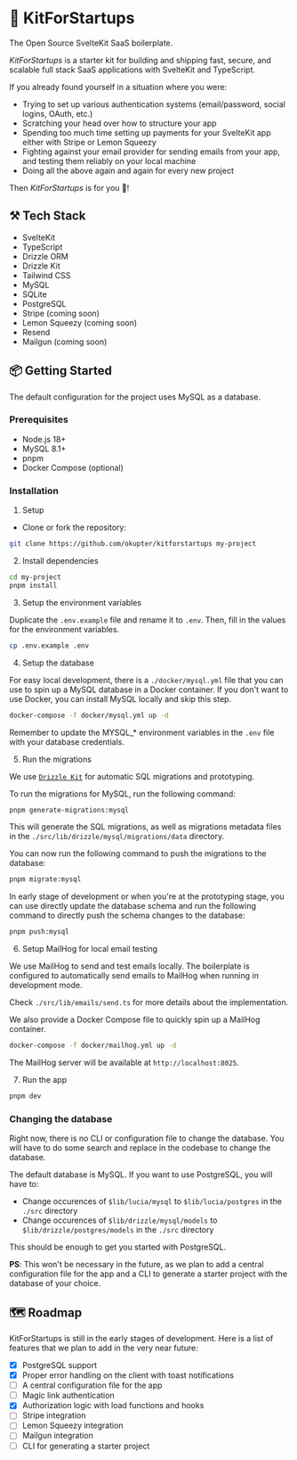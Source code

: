 # 🚀 KitForStartups

The Open Source SvelteKit SaaS boilerplate.

_KitForStartups_ is a starter kit for building and shipping fast, secure, and scalable full stack SaaS applications with SvelteKit and TypeScript.

If you already found yourself in a situation where you were:

- Trying to set up various authentication systems (email/password, social logins, OAuth, etc.)
- Scratching your head over how to structure your app
- Spending too much time setting up payments for your SvelteKit app either with Stripe or Lemon Squeezy
- Fighting against your email provider for sending emails from your app, and testing them reliably on your local machine
- Doing all the above again and again for every new project

Then _KitForStartups_ is for you 🎉!

## ⚒️ Tech Stack

- SvelteKit
- TypeScript
- Drizzle ORM
- Drizzle Kit
- Tailwind CSS
- MySQL
- SQLite
- PostgreSQL
- Stripe (coming soon)
- Lemon Squeezy (coming soon)
- Resend
- Mailgun (coming soon)

## 📦 Getting Started

The default configuration for the project uses MySQL as a database.

### Prerequisites

- Node.js 18+
- MySQL 8.1+
- pnpm
- Docker Compose (optional)

### Installation

1. Setup

- Clone or fork the repository:

```bash
git clone https://github.com/okupter/kitforstartups my-project
```

2. Install dependencies

```bash
cd my-project
pnpm install
```

3. Setup the environment variables

Duplicate the `.env.example` file and rename it to `.env`. Then, fill in the values for the environment variables.

```bash
cp .env.example .env
```

4. Setup the database

For easy local development, there is a `./docker/mysql.yml` file that you can use to spin up a MySQL database in a Docker container. If you don't want to use Docker, you can install MySQL locally and skip this step.

```bash
docker-compose -f docker/mysql.yml up -d
```

Remember to update the MYSQL\_\* environment variables in the `.env` file with your database credentials.

5. Run the migrations

We use [`Drizzle Kit`](https://orm.drizzle.team/kit-docs/overview) for automatic SQL migrations and prototyping.

To run the migrations for MySQL, run the following command:

```bash
pnpm generate-migrations:mysql
```

This will generate the SQL migrations, as well as migrations metadata files in the `./src/lib/drizzle/mysql/migrations/data` directory.

You can now run the following command to push the migrations to the database:

```bash
pnpm migrate:mysql
```

In early stage of development or when you're at the prototyping stage, you can use directly update the database schema and run the following command to directly push the schema changes to the database:

```bash
pnpm push:mysql
```

6. Setup MailHog for local email testing

We use MailHog to send and test emails locally. The boilerplate is configured to automatically send emails to MailHog when running in development mode.

Check `./src/lib/emails/send.ts` for more details about the implementation.

We also provide a Docker Compose file to quickly spin up a MailHog container.

```bash
docker-compose -f docker/mailhog.yml up -d
```

The MailHog server will be available at `http://localhost:8025`.

7. Run the app

```bash
pnpm dev
```

### Changing the database

Right now, there is no CLI or configuration file to change the database. You will have to do some search and replace in the codebase to change the database.

The default database is MySQL. If you want to use PostgreSQL, you will have to:

* Change occurences of `$lib/lucia/mysql` to `$lib/lucia/postgres` in the `./src` directory
* Change occurences of `$lib/drizzle/mysql/models` to `$lib/drizzle/postgres/models` in the `./src` directory

This should be enough to get you started with PostgreSQL.

**PS**: This won't be necessary in the future, as we plan to add a central configuration file for the app and a CLI to generate a starter project with the database of your choice.

## 🗺️ Roadmap

KitForStartups is still in the early stages of development. Here is a list of features that we plan to add in the very near future:

- [x] PostgreSQL support
- [x] Proper error handling on the client with toast notifications
- [ ] A central configuration file for the app
- [ ] Magic link authentication
- [x] Authorization logic with load functions and hooks
- [ ] Stripe integration
- [ ] Lemon Squeezy integration
- [ ] Mailgun integration
- [ ] CLI for generating a starter project
